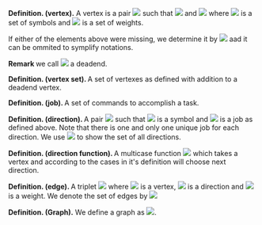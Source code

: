 <strong>Definition. (vertex).</strong> A vertex is a pair <img src="https://render.githubusercontent.com/render/math?math=(\phi, w)"> such that <img src="https://render.githubusercontent.com/render/math?math=\phi \in \Phi"> and <img src="https://render.githubusercontent.com/render/math?math=w \in W"> where <img src="https://render.githubusercontent.com/render/math?math=\Phi"> is a set of symbols and <img src="https://render.githubusercontent.com/render/math?math=W"> is a set of weights.

If either of the elements above were missing, we determine it by <img src="https://render.githubusercontent.com/render/math?math=\epsilon"> aad it can be ommited to symplify notations.

<strong> Remark </strong>  we call <img src="https://render.githubusercontent.com/render/math?math=(-1, \epsilon)"> a deadend.

<strong>Definition. (vertex set). </strong> A set of vertexes as defined with addition to a deadend vertex.

<strong>Definition. (job). </strong> A set of commands to accomplish a task.

<strong>Definition. (direction). </strong> A pair <img src="https://render.githubusercontent.com/render/math?math=(\psi,\delta)"> such that <img src="https://render.githubusercontent.com/render/math?math=\psi \in \Psi"> is a symbol and <img src="https://render.githubusercontent.com/render/math?math=\delta \in \Delta"> is a job as defined above.
 Note that there is one and only one unique job for each direction. We use <img src="https://render.githubusercontent.com/render/math?math=D"> to show the set of all directions.
 
 <strong> Definition. (direction function). </strong> A multicase function <img src="https://render.githubusercontent.com/render/math?math=F:V \to D"> which takes a vertex and according to the cases in it's definition will choose next direction.
 
 <strong> Definition. (edge). </strong> A triplet <img src="https://render.githubusercontent.com/render/math?math=(v, d, w)"> where <img src="https://render.githubusercontent.com/render/math?math= v \in V"> is a vertex, <img src="https://render.githubusercontent.com/render/math?math=d \in D"> is a direction and <img src="https://render.githubusercontent.com/render/math?math=w \in W_e"> is a weight. We denote the set of edges by <img src="https://render.githubusercontent.com/render/math?math=E">
 
 <strong> Definition. (Graph).</strong> We define a graph as <img src="https://render.githubusercontent.com/render/math?math=G(\Phi, \Psi, \Delta, D, E, F)">.
 
